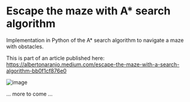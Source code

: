 # Escape the maze with A* search algorithm
Implementation in Python of the A* search algorithm to navigate a maze with obstacles.

This is part of an article published here: https://albertonaranjo.medium.com/escape-the-maze-with-a-search-algorithm-bb0f1cf876e0


![image]('images/maze.png')

... more to come ...